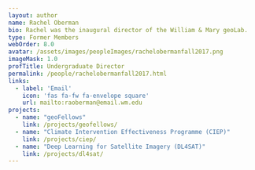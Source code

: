 ```yaml
---
layout: author
name: Rachel Oberman
bio: Rachel was the inaugural director of the William & Mary geoLab.
type: Former Members
webOrder: 8.0
avatar: /assets/images/peopleImages/rachelobermanfall2017.png
imageMask: 1.0
profTitle: Undergraduate Director
permalink: /people/rachelobermanfall2017.html 
links:
  - label: 'Email'
    icon: 'fas fa-fw fa-envelope square'
    url: mailto:raoberman@email.wm.edu
projects:
  - name: "geoFellows"
    link: /projects/geofellows/
  - name: "Climate Intervention Effectiveness Programme (CIEP)"
    link: /projects/ciep/
  - name: "Deep Learning for Satellite Imagery (DL4SAT)"
    link: /projects/dl4sat/
---
```

